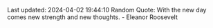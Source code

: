 Last updated: 2024-04-02 19:44:10
Random Quote: With the new day comes new strength and new thoughts. - Eleanor Roosevelt